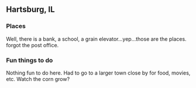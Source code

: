## Hartsburg, IL

### Places
Well, there is a bank, a school, a grain elevator...yep...those are the places.
forgot the post office.

### Fun things to do
Nothing fun to do here.  Had to go to a larger town close by for food, movies, etc.
Watch the corn grow?
